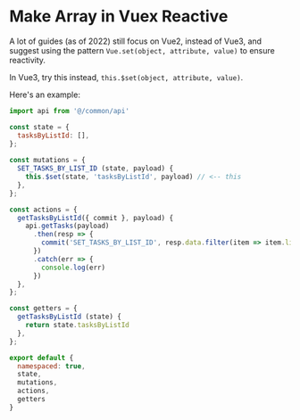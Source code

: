 # Make Array in Vuex Reactive

A lot of guides (as of 2022) still focus on Vue2, instead of Vue3, and suggest
using the pattern `Vue.set(object, attribute, value)` to ensure reactivity.

In Vue3, try this instead, `this.$set(object, attribute, value)`.

Here's an example:

```js
import api from '@/common/api'

const state = {
  tasksByListId: [],
};
    
const mutations = {
  SET_TASKS_BY_LIST_ID (state, payload) {
    this.$set(state, 'tasksByListId', payload) // <-- this
  },
};

const actions = {
  getTasksByListId({ commit }, payload) {
    api.getTasks(payload)
      .then(resp => {
        commit('SET_TASKS_BY_LIST_ID', resp.data.filter(item => item.list_id == payload))
      })
      .catch(err => {
        console.log(err)
      })
  },
};

const getters = {
  getTasksByListId (state) {
    return state.tasksByListId
  },
};

export default {
  namespaced: true,
  state,
  mutations,
  actions,
  getters
}
```